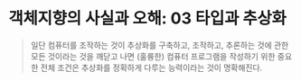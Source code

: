 # 객체지향의 사실과 오해: 03 타입과 추상화 
> 일단 컴퓨터를 조작하는 것이 추상화를 구축하고, 조작하고, 추론하는 것에 관한 모든 것이라는 것을 깨닫고 나면 (훌륭한) 컴퓨터 프로그램을 작성하기 위한 중요한 전체 조건은 추상화를 정확하게 다루는 능력이라는 것이 명확해진다. 

